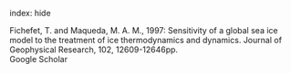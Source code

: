 index: hide

<div class="Citation">

  <div class="Citation-body">
    <div class="Citation-text">Fichefet, T. and Maqueda, M. A. M., 1997: Sensitivity of a global sea ice model to the treatment of ice thermodynamics and dynamics. <span class="Article-journal">Journal of Geophysical Research, </span><span class="Article-volume">102, </span>12609-12646pp.</div>
    <div class="Citation-links">
      <div class="CitationLink" data-href="https://scholar.google.com/scholar?q=Sensitivity+of+a+global+sea+ice+model+to+the+treatment+of+ice+thermodynamics+and+dynamics">
        <div class="CitationLink-icon CitationLink-Scholar"></div>
        <div class="CitationLink-text">Google Scholar</div>
      </div>
    </div>
  </div>
</div>


<div class="Citation-copy">

</div>